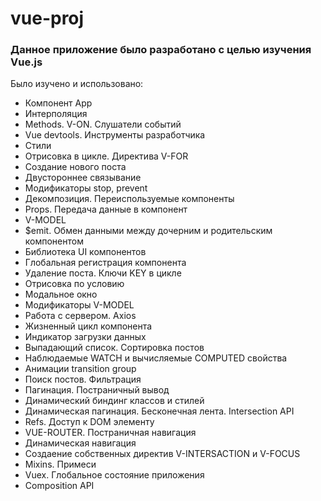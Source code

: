 # vue-proj

### Данное приложение было разработано с целью изучения Vue.js ###
Было изучено и использовано:
- Компонент App
- Интерполяция
- Methods. V-ON. Слушатели событий
- Vue devtools. Инструменты разработчика
- Cтили
- Отрисовка в цикле. Директива V-FOR
- Создание нового поста
- Двустороннее связывание
- Модификаторы stop, prevent
- Декомпозиция. Переиспользуемые компоненты
- Props. Передача данные в компонент
- V-MODEL
- $emit. Обмен данными между дочерним и родительским компонентом
- Библиотека UI компонентов
- Глобальная регистрация компонента
- Удаление поста. Ключи KEY в цикле
- Отрисовка по условию
- Модальное окно
- Модификаторы V-MODEL
- Работа с сервером. Axios
- Жизненный цикл компонента
- Индикатор загрузки данных
- Выпадающий список. Сортировка постов
- Наблюдаемые WATCH и вычисляемые COMPUTED свойства
- Анимации transition group
- Поиск постов. Фильтрация
- Пагинация. Постраничный вывод
- Динамический биндинг классов и стилей
- Динамическая пагинация. Бесконечная лента. Intersection API
- Refs. Доступ к DOM элементу
- VUE-ROUTER. Постраничная навигация
- Динамическая навигация
- Создаение собственных директив V-INTERSACTION и V-FOCUS
- Mixins. Примеси
- Vuex. Глобальное состояние приложения
- Composition API
